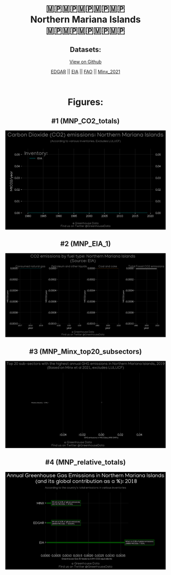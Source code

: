 
<center>
<h1 align="center">
🇲🇵🇲🇵🇲🇵🇲🇵🇲🇵
<br>
Northern Mariana Islands
<br>
🇲🇵🇲🇵🇲🇵🇲🇵🇲🇵
</h1>
<h2>Datasets:</h2>
<p><a href="https://github.com/dquintani/GreenhouseData/tree/master/country_data/MNP_Northern Mariana Islands/data">View on Github</a>
<br></p><p><a href="data/MNP_EDGAR.csv">EDGAR</a> || <a href="data/MNP_EIA.csv">EIA</a> || <a href="data/MNP_FAO.csv">FAO</a> || <a href="data/MNP_Minx_2021.csv">Minx_2021</a></p><p><br></p>
<h1>Figures:</h1><h2>#1 (MNP_CO2_totals)</h2>
<p><img alt="" src="figures/MNP_CO2_totals.png" /></p><h2>#2 (MNP_EIA_1)</h2>
<p><img alt="" src="figures/MNP_EIA_1.png" /></p><h2>#3 (MNP_Minx_top20_subsectors)</h2>
<p><img alt="" src="figures/MNP_Minx_top20_subsectors.png" /></p><h2>#4 (MNP_relative_totals)</h2>
<p><img alt="" src="figures/MNP_relative_totals.png" /></p>